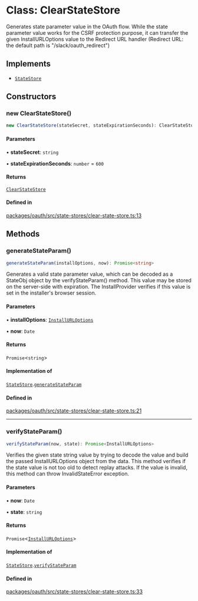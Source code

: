 # Class: ClearStateStore

Generates state parameter value in the OAuth flow.
While the state parameter value works for the CSRF protection purpose,
it can transfer the given InstallURLOptions value to the Redirect URL handler
(Redirect URL: the default path is "/slack/oauth_redirect")

## Implements

- [`StateStore`](../interfaces/StateStore.md)

## Constructors

### new ClearStateStore()

```ts
new ClearStateStore(stateSecret, stateExpirationSeconds): ClearStateStore
```

#### Parameters

• **stateSecret**: `string`

• **stateExpirationSeconds**: `number` = `600`

#### Returns

[`ClearStateStore`](ClearStateStore.md)

#### Defined in

[packages/oauth/src/state-stores/clear-state-store.ts:13](https://github.com/slackapi/node-slack-sdk/blob/main/packages/oauth/src/state-stores/clear-state-store.ts#L13)

## Methods

### generateStateParam()

```ts
generateStateParam(installOptions, now): Promise<string>
```

Generates a valid state parameter value, which can be decoded as a StateObj object
by the verifyStateParam() method. This value may be stored on the server-side with expiration.
The InstallProvider verifies if this value is set in the installer's browser session.

#### Parameters

• **installOptions**: [`InstallURLOptions`](../interfaces/InstallURLOptions.md)

• **now**: `Date`

#### Returns

`Promise`\<`string`\>

#### Implementation of

[`StateStore`](../interfaces/StateStore.md).[`generateStateParam`](../interfaces/StateStore.md#generatestateparam)

#### Defined in

[packages/oauth/src/state-stores/clear-state-store.ts:21](https://github.com/slackapi/node-slack-sdk/blob/main/packages/oauth/src/state-stores/clear-state-store.ts#L21)

***

### verifyStateParam()

```ts
verifyStateParam(now, state): Promise<InstallURLOptions>
```

Verifies the given state string value by trying to decode the value and
build the passed InstallURLOptions object from the data.
This method verifies if the state value is not too old to detect replay attacks.
If the value is invalid, this method can throw InvalidStateError exception.

#### Parameters

• **now**: `Date`

• **state**: `string`

#### Returns

`Promise`\<[`InstallURLOptions`](../interfaces/InstallURLOptions.md)\>

#### Implementation of

[`StateStore`](../interfaces/StateStore.md).[`verifyStateParam`](../interfaces/StateStore.md#verifystateparam)

#### Defined in

[packages/oauth/src/state-stores/clear-state-store.ts:33](https://github.com/slackapi/node-slack-sdk/blob/main/packages/oauth/src/state-stores/clear-state-store.ts#L33)
